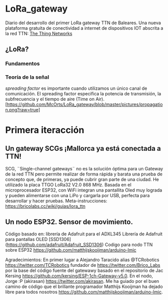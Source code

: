 # LoRa_gateway
Diario del desarrollo del primer LoRa gateway TTN de Baleares. Una nueva plataforma gratuita de conectividad a internet de dispositivos IOT abscrita a la red TTN: [The Thing Networks](https://www.thethingsnetwork.org)

## ¿LoRa?

### Fundamentos

### Teoría de la señal

*spreading factor* es importante cuando utilizamos un único canal de comunicación. El spreading factor especifica la potencia de transmisión, la subfrecuencia y el tiempo de aire (Time on Air).
[https://github.com/McOrts/LoRa_gateway/blob/master/pictures/propagation.png?raw=true]

# Primera iteracción
## Un gateway SCGs ¡Mallorca ya está conectada a TTN!
SCG, ¨Single-channel gateways¨ no es la solución óptima para un Gateway de la red TTN pero permite realizar de forma rápida y barata una prueba de concepto que, de primeras, ya puede cubrir gran parte de una ciudad.
He utilizado la placa TTGO LoRa32 V2.0 868 MHz. Basada en el microprocesador ESP32, con WiFi integran una pantallita Oled muy lograda y pueden alimentarse con una LiPo y cargarla por USB, perfecta para desarrollar y hacer pruebas.
Meta-instrucciones: https://bricolabs.cc/wiki/guias/lora_ttn

## Un nodo ESP32. Sensor de movimiento.
Código basado en:
librería de Adafruit para el ADXL345
Librería de Adafruit para pantallas OLED [SSD1306] (https://github.com/adafruit/Adafruit_SSD1306)
Codigo para nodo TTN sobre ESP32 https://github.com/matthijskooijman/arduino-lmic



Agradecimientos:
En primer lugar a Alejandro Taracido alias @TCRobotics https://twitter.com/TCRobotics fundador de https://twitter.com/Brico_Labs por la base del código fuente del gatewawy basado en el repositorio de Jac Kersing https://github.com/kersing/ESP-1ch-Gateway-v5.0.
En el nodo, Jorge :P (akirasan) https://twitter.com/akirasan. Me ha guiado por el buen camino de código que el brillante programador Matthijs Kooijman ha dejado libre para todos nosotros https://github.com/matthijskooijman/arduino-lmic.
